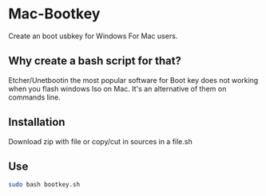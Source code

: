 # Mac-Bootkey

Create an boot usbkey for Windows For Mac users.

## Why create a bash script for that?

Etcher/Unetbootin the most popular software for Boot key does not working when you flash windows Iso on Mac.
It's an alternative of them on commands line.


## Installation

Download zip with file or copy/cut in sources in a file.sh


## Use

```bash
sudo bash bootkey.sh
```

